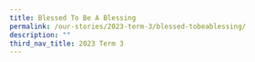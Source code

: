 ```yaml
---
title: Blessed To Be A Blessing
permalink: /our-stories/2023-term-3/blessed-tobeablessing/
description: ""
third_nav_title: 2023 Term 3
---
```

